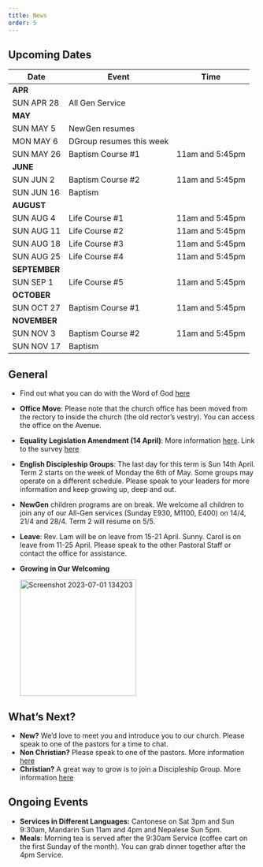 ```yaml
---
title: News
order: 5
---
```


## Upcoming Dates

| Date | Event | Time |
| ----- | ----- | ----- |
| **APR** | 
| SUN APR 28 | All Gen Service |
| **MAY** | 
| SUN MAY 5 | NewGen resumes | |
| MON MAY 6 | DGroup resumes this week | |
| SUN MAY 26 | Baptism Course #1 | 11am and 5:45pm |
| **JUNE** | 
| SUN JUN 2 | Baptism Course #2 | 11am and 5:45pm |
| SUN JUN 16 | Baptism |  |
| **AUGUST** | 
| SUN AUG 4 | Life Course #1 | 11am and 5:45pm |
| SUN AUG 11 | Life Course #2 | 11am and 5:45pm |
| SUN AUG 18 | Life Course #3 | 11am and 5:45pm |
| SUN AUG 25 | Life Course #4 | 11am and 5:45pm |
| **SEPTEMBER** | 
| SUN SEP 1 | Life Course #5 | 11am and 5:45pm |
| **OCTOBER** | 
| SUN OCT 27 | Baptism Course #1 | 11am and 5:45pm |
| **NOVEMBER** | 
| SUN NOV 3 | Baptism Course #2 | 11am and 5:45pm |
| SUN NOV 17 | Baptism |  |




## General
 
- Find out what you can do with the Word of God [here](https://www.theword121.com/)
- **Office Move**: Please note that the church office has been moved from the rectory to inside the church (the old rector’s vestry). You can access the office on the Avenue.
- **Equality Legislation Amendment (14 April)**: More information [here](https://www.bullianglican.org.au/enews-content/equality-legislation-amendment). Link to the survey [here](https://forms.office.com/Pages/ResponsePage.aspx?id=vp9hlIknxEOBgN2_R2mBwKUb-E9sLYtNjeESRyYnllxUNFdJOUJCVFk3QVI2QzhQSVRLTkhSUUw0Qy4u) 

- **English Discipleship Groups**: The last day for this term is Sun 14th April. Term 2 starts on the week of Monday the 6th of May. Some groups may operate on a different schedule. Please speak to your leaders for more information and keep growing up, deep and out. 
- **NewGen** children programs are on break. We welcome all children to join any of our All-Gen services (Sunday E930, M1100, E400) on 14/4, 21/4 and 28/4. Term 2 will resume on 5/5.
- **Leave**: Rev. Lam will be on leave from 15-21 April. Sunny. Carol is on leave from 11-25 April. Please speak to the other Pastoral Staff or contact the office for assistance. 
- **Growing in Our Welcoming**

  <img width="236" alt="Screenshot 2023-07-01 134203" src="https://github.com/stgeorgeshurstville/bulletin/assets/119166299/b540ac1c-0ba4-481e-90a5-5464939f7e4c">


## What’s Next?
- **New?** We’d love to meet you and introduce you to our church. Please speak to one of the pastors for a time to chat. 
- **Non Christian?** Please speak to one of the pastors. More information [here](https://stgeorgeshurstville.org.au/lets-talk-about-christianity)
- **Christian?** A great way to grow is to join a Discipleship Group. More information [here](https://stgeorgeshurstville.org.au/discipleship-groups)

## Ongoing Events
- **Services in Different Languages:** Cantonese on Sat 3pm and Sun 9:30am, Mandarin Sun 11am and 4pm and Nepalese Sun 5pm. 
- **Meals**: Morning tea is served after the 9:30am Service (coffee cart on the first Sunday of the month). You can grab dinner together after the 4pm Service.


